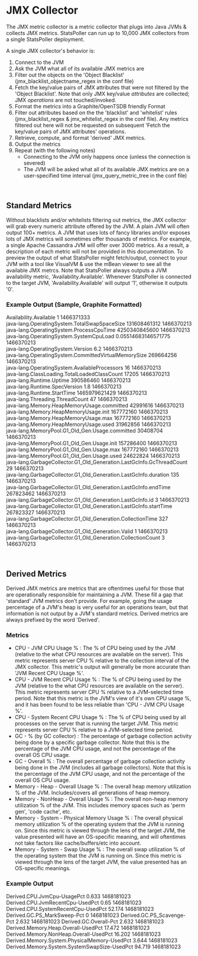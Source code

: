 # JMX Collector

The JMX metric collector is a metric collector that plugs into Java JVMs & collects JMX metrics. StatsPoller can run up to 10,000 JMX collectors from a single StatsPoller deployment.

A single JMX collector's behavior is:

1. Connect to the JVM
1. Ask the JVM what all of its available JMX metrics are
1. Filter out the objects on the 'Object Blacklist' (jmx_blacklist_objectname_regex in the conf file)
1. Fetch the key/value pairs of JMX attributes that were not filtered by the 'Object Blacklist'. Note that only JMX key/value *attributes* are collected; JMX *operations* are not touched/invoked.
1. Format the metrics into a Graphite/OpenTSDB friendly Format
1. Filter out attributes based on the the 'blacklist' and 'whitelist' rules (jmx_blacklist_regex & jmx_whitelist_regex in the conf file). Any metrics filtered out here will not be requested on subsequent 'Fetch the key/value pairs of JMX attributes' operations.
1. Retrieve, compute, and format 'derived' JMX metrics.
1. Output the metrics
1. Repeat (with the following notes)
   * Connecting to the JVM only happens once (unless the connection is severed)
   * The JVM will be asked what all of its available JMX metrics are on a user-specified time interval (jmx_query_metric_tree in the conf file)

<br>

## Standard Metrics

Without blacklists and/or whitelists filtering out metrics, the JMX collector will grab every numeric attribute offered by the JVM. A plain JVM will often output 100+ metrics. A JVM that uses lots of fancy libraries and/or exposes lots of JMX metrics will sometimes offer thousands of metrics. For example, a single Apache Cassandra JVM will offer over 3000 metrics. As a result, a description of each metric will not be provided in this documentation. To preview the output of what StatsPoller might fetch/output, connect to your JVM with a tool like VisualVM & use the mBean viewer to see all the available JMX metrcs. Note that StatsPoller always outputs a JVM availability metric, 'Availability.Available'. Whenever StatsPoller is connected to the target JVM, 'Availability.Available' will output '1', otherwise it outputs '0'.

### Example Output (Sample, Graphite Formatted)

Availability.Available 1 1466371333  
java-lang.OperatingSystem.TotalSwapSpaceSize 131608461312 1466370213  
java-lang.OperatingSystem.ProcessCpuTime 4250340845600 1466370213  
java-lang.OperatingSystem.SystemCpuLoad 0.05514683146571775 1466370213  
java-lang.OperatingSystem.Version 6.2 1466370213  
java-lang.OperatingSystem.CommittedVirtualMemorySize 269664256 1466370213  
java-lang.OperatingSystem.AvailableProcessors 16 1466370213  
java-lang.ClassLoading.TotalLoadedClassCount 17205 1466370213  
java-lang.Runtime.Uptime 390586460 1466370213  
java-lang.Runtime.SpecVersion 1.8 1466370213  
java-lang.Runtime.StartTime 1465979621429 1466370213  
java-lang.Threading.ThreadCount 47 1466370213  
java-lang.Memory.HeapMemoryUsage.committed 42991616 1466370213  
java-lang.Memory.HeapMemoryUsage.init 167772160 1466370213  
java-lang.Memory.HeapMemoryUsage.max 167772160 1466370213  
java-lang.Memory.HeapMemoryUsage.used 31962856 1466370213  
java-lang.MemoryPool.G1_Old_Gen.Usage.committed 30408704 1466370213  
java-lang.MemoryPool.G1_Old_Gen.Usage.init 157286400 1466370213  
java-lang.MemoryPool.G1_Old_Gen.Usage.max 167772160 1466370213  
java-lang.MemoryPool.G1_Old_Gen.Usage.used 24622824 1466370213  
java-lang.GarbageCollector.G1_Old_Generation.LastGcInfo.GcThreadCount 29 1466370213  
java-lang.GarbageCollector.G1_Old_Generation.LastGcInfo.duration 135 1466370213  
java-lang.GarbageCollector.G1_Old_Generation.LastGcInfo.endTime 267823462 1466370213  
java-lang.GarbageCollector.G1_Old_Generation.LastGcInfo.id 3 1466370213  
java-lang.GarbageCollector.G1_Old_Generation.LastGcInfo.startTime 267823327 1466370213  
java-lang.GarbageCollector.G1_Old_Generation.CollectionTime 327 1466370213  
java-lang.GarbageCollector.G1_Old_Generation.Valid 1 1466370213  
java-lang.GarbageCollector.G1_Old_Generation.CollectionCount 3 1466370213  

<br>

## Derived Metrics

Derived JMX metrics are metrics that are oftentimes useful for those that are operationally responsible for maintaining a JVM. These fill a gap that 'standard' JVM metrics don't provide. For example, going the usage percentage of a JVM's heap is very useful for an operations team, but that information is not output by a JVM's standard metrics. Derived metrics are always prefixed by the word 'Derived'.

### Metrics

* CPU - JVM CPU Usage % : The % of CPU being used by the JVM (relative to the what CPU resources are  available on the server). This metric represents server CPU % relative to the collection interval of the JMX collector. This metric's output will generally be more accurate than 'JVM Recent CPU Usage %'.
* CPU - JVM Recent CPU Usage % : The % of CPU being used by the JVM (relative to the what CPU resources are  available on the server). This metric represents server CPU % relative to a JVM-selected time period. Note that this metric is the JVM's view of it's own CPU usage %, and it has been found to be less reliable than 'CPU - JVM CPU Usage %'.
* CPU - System Recent CPU Usage % : The % of CPU being used by all processes on the server that is running the target JVM. This metric represents server  CPU % relative to a JVM-selected time period.
* GC - % (by GC collector) : The percentage of garbage collection activity being done by a specific garbage collector. Note that this is the percentage of the JVM CPU usage, and not the percentage of the overall OS CPU usage.
* GC - Overall % : The overall percentage of garbage collection activity being done in the JVM (includes all garbage collectors). Note that this is the percentage of the JVM CPU usage, and not the percentage of the overall OS CPU usage.
* Memory - Heap - Overall Usage % : The overall heap memory utilization % of the JVM. Includes/covers all generations of heap memory.
* Memory - NonHeap - Overall Usage % : The overall non-heap memory utilization % of the JVM. This includes memory spaces such as 'perm gen', 'code cache', etc.
* Memory - System - Physical Memory Usage % : The overall physical memory utilization % of the operating system that the JVM is running on. Since this metric is viewed through the lens of the target JVM, the value presented will have an OS-specific meaning, and will oftentimes not take factors like cache/buffers/etc into account.
* Memory - System - Swap Usage % : The overall swap utilization % of the operating system that the JVM is running on. Since this metric is viewed through the lens of the target JVM, the value presented has an OS-specific meanings.

### Example Output

Derived.CPU.JvmCpu-UsagePct 0.633 1468181023
Derived.CPU.JvmRecentCpu-UsedPct 0.65 1468181023
Derived.CPU.SystemRecentCpu-UsedPct 52.174 1468181023
Derived.GC.PS_MarkSweep-Pct 0 1468181023
Derived.GC.PS_Scavenge-Pct 2.632 1468181023
Derived.GC.Overall-Pct 2.632 1468181023
Derived.Memory.Heap.Overall-UsedPct 17.472 1468181023
Derived.Memory.NonHeap.Overall-UsedPct 16.202 1468181023
Derived.Memory.System.PhysicalMemory-UsedPct 3.644 1468181023
Derived.Memory.System.SystemSwapSize-UsedPct 94.719 1468181023
